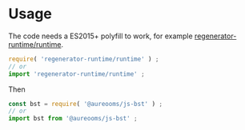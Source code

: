 # Usage
The code needs a ES2015+ polyfill to work, for example
[regenerator-runtime/runtime](https://babeljs.io/docs/usage/polyfill).
```js
require( 'regenerator-runtime/runtime' ) ;
// or
import 'regenerator-runtime/runtime' ;
```

Then
```js
const bst = require( '@aureooms/js-bst' ) ;
// or
import bst from '@aureooms/js-bst' ;
```
